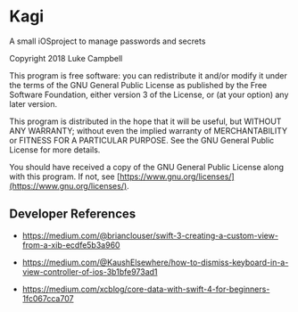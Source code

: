 Kagi
====

A small iOSproject to manage passwords and secrets

Copyright 2018 Luke Campbell

This program is free software: you can redistribute it and/or modify
it under the terms of the GNU General Public License as published by
the Free Software Foundation, either version 3 of the License, or
(at your option) any later version.

This program is distributed in the hope that it will be useful,
but WITHOUT ANY WARRANTY; without even the implied warranty of
MERCHANTABILITY or FITNESS FOR A PARTICULAR PURPOSE.  See the
GNU General Public License for more details.

You should have received a copy of the GNU General Public License
along with this program.  If not, see [https://www.gnu.org/licenses/](https://www.gnu.org/licenses/).



Developer References
--------------------

- https://medium.com/@brianclouser/swift-3-creating-a-custom-view-from-a-xib-ecdfe5b3a960

- https://medium.com/@KaushElsewhere/how-to-dismiss-keyboard-in-a-view-controller-of-ios-3b1bfe973ad1

- https://medium.com/xcblog/core-data-with-swift-4-for-beginners-1fc067cca707
